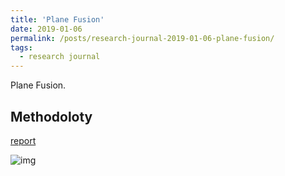 ```yaml
---
title: 'Plane Fusion'
date: 2019-01-06
permalink: /posts/research-journal-2019-01-06-plane-fusion/
tags:
  - research journal
---
```


Plane Fusion.

## Methodoloty

<a href="http://sunqinxuan.github.io/files/research-journal-2019-01-06-plane-fusion.pdf">report</a>

![img](https://sunqinxuan.github.io/images/posts-research-journal-2019-01-06-img1.jpg)






